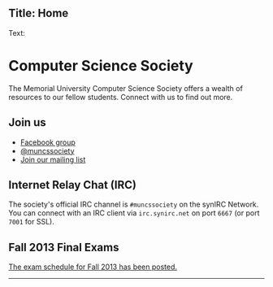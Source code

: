 Title: Home
-----------

Text:

# Computer Science Society

The Memorial University Computer Science Society offers a wealth of resources to our fellow students.
Connect with us to find out more.

## Join us

- [Facebook group](https://www.facebook.com/groups/2202189009/)
- [@muncssociety](https://twitter.com/muncssociety)
- [Join our mailing list](mailing-list)

## Internet Relay Chat (IRC)

The society's official IRC channel is `#muncssociety` on the synIRC Network. You can connect with an IRC client via `irc.synirc.net` on port `6667` (or port `7001` for SSL).

## Fall 2013 Final Exams

[The exam schedule for Fall 2013 has been posted.](https://www3.mun.ca/admit/swkgexm.P_Query_Exam?p_term_code=201301&p_internal_campus_code=CAMP_STJ&p_title=STJ_FALL&p_subj_code=COMP)

<hr>
<div id="gcal"></div>
